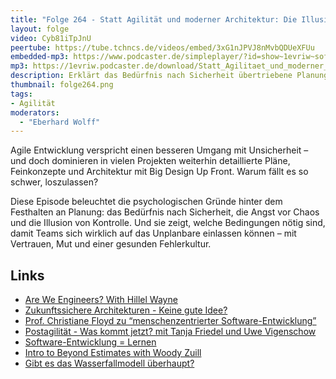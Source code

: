```yaml
---
title: "Folge 264 - Statt Agilität und moderner Architektur: Die Illusion von Kontrolle"
layout: folge
video: Cyb81iTpJnU
peertube: https://tube.tchncs.de/videos/embed/3xG1nJPVJ8nMvbQDUeXFUu
embedded-mp3: https://www.podcaster.de/simpleplayer/?id=show~1evriw~software-architektur-im-stream~pod-b0426b2837ad2428d6eb193e47&v=1748012237
mp3: https://1evriw.podcaster.de/download/Statt_Agilitaet_und_moderner_Architektur_Die_Illusion_von_Kontrolle.mp3
description: Erklärt das Bedürfnis nach Sicherheit übertriebene Planung und Architektur? 
thumbnail: folge264.png
tags:
- Agilität
moderators:
  - "Eberhard Wolff"
---
```


Agile Entwicklung verspricht einen besseren Umgang mit Unsicherheit –
und doch dominieren in vielen Projekten weiterhin detaillierte Pläne,
Feinkonzepte und Architektur mit Big Design Up Front. Warum fällt es
so schwer, loszulassen?

Diese Episode beleuchtet die psychologischen Gründe hinter dem
Festhalten an Planung: das Bedürfnis nach Sicherheit, die Angst vor
Chaos und die Illusion von Kontrolle. Und sie zeigt, welche
Bedingungen nötig sind, damit Teams sich wirklich auf das Unplanbare
einlassen können – mit Vertrauen, Mut und einer gesunden Fehlerkultur.

## Links

- [Are We Engineers? With Hillel Wayne](https://software-architektur.tv/2024/03/27/folge209.html)
- [Zukunftssichere Architekturen - Keine gute Idee?](https://software-architektur.tv/2022/10/28/folge140.html)
- [Prof. Christiane Floyd zu “menschenzentrierter Software-Entwicklung”](https://software-architektur.tv/2021/07/09/folge66.html)
- [Postagilität - Was kommt jetzt? mit Tanja Friedel und Uwe Vigenschow](https://software-architektur.tv/2025/05/16/folge263.html)
- [Software-Entwicklung = Lernen](https://software-architektur.tv/2023/12/08/folge191.html)
- [Intro to Beyond Estimates with Woody Zuill](https://software-architektur.tv/2025/02/24/episode252.html)
- [Gibt es das Wasserfallmodell überhaupt?](https://software-architektur.tv/2022/05/13/folge119.html)
